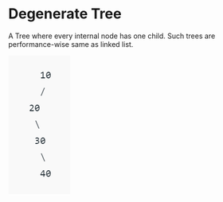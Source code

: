 # **Degenerate Tree**

A Tree where every internal node has one child. Such trees are performance-wise same as linked list.

![img.png](img.png)

